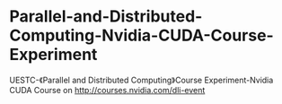 # Parallel-and-Distributed-Computing-Nvidia-CUDA-Course-Experiment
UESTC-《Parallel and Distributed Computing》Course Experiment-Nvidia CUDA Course on http://courses.nvidia.com/dli-event 
